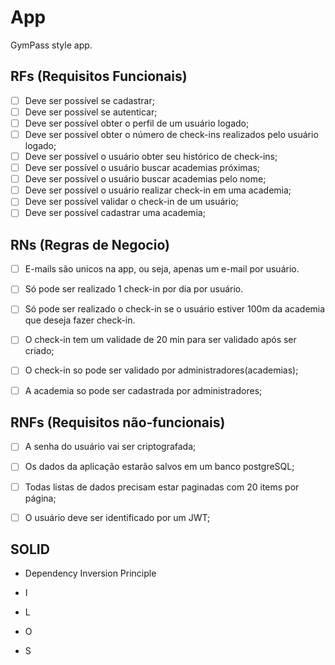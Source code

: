 # App

GymPass style app.

## RFs (Requisitos Funcionais)

- [ ] Deve ser possível se cadastrar;
- [ ] Deve ser possível se autenticar;
- [ ] Deve ser possível obter o perfil de um usuário logado;
- [ ] Deve ser possível obter o número de check-ins realizados pelo usuário logado;
- [ ] Deve ser possível o usuário obter seu histórico de check-ins;
- [ ] Deve ser possível o usuário buscar academias próximas;
- [ ] Deve ser possível o usuário buscar academias pelo nome;
- [ ] Deve ser possível o usuário realizar check-in em uma academia;
- [ ] Deve ser possível validar o check-in de um usuário;
- [ ] Deve ser possível cadastrar uma academia;

## RNs (Regras de Negocio)

- [ ] E-mails são unicos na app, ou seja, apenas um e-mail por usuário.
- [ ] Só pode ser realizado 1 check-in por dia por usuário.
- [ ] Só pode ser realizado o check-in se o usuário estiver 100m da academia que deseja fazer check-in.
- [ ] O check-in tem um validade de 20 min para ser validado após ser criado;
- [ ] O check-in so pode ser validado por administradores(academias);
- [ ] A academia so pode ser cadastrada por administradores;


## RNFs (Requisitos não-funcionais)

- [ ] A senha do usuário vai ser criptografada;
- [ ] Os dados da aplicação estarão salvos em um banco postgreSQL;
- [ ] Todas listas de dados precisam estar paginadas com 20 items por página;
- [ ] O usuário deve ser identificado por um JWT;


## SOLID

- Dependency Inversion Principle

- I

- L

- O

- S